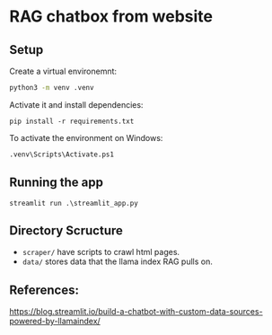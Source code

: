 # RAG chatbox from website 

## Setup 
Create a virtual environemnt: 
```sh
python3 -m venv .venv
```

Activate it and install dependencies: 
```
pip install -r requirements.txt
```

To activate the environment on Windows: 
```python
.venv\Scripts\Activate.ps1
```

## Running the app
```
streamlit run .\streamlit_app.py
```

## Directory Scructure 
- `scraper/` have scripts to crawl html pages.  
- `data/` stores data that the llama index RAG pulls on.  


## References: 
https://blog.streamlit.io/build-a-chatbot-with-custom-data-sources-powered-by-llamaindex/


